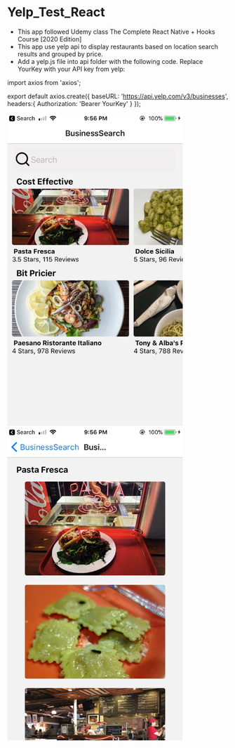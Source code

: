 # Yelp_Test_React
* This app followed Udemy class The Complete React Native + Hooks Course [2020 Edition]
* This app use yelp api to display restaurants based on location search results and grouped by price. 
* Add a yelp.js file into api folder with the following code. Replace YourKey with your API key from yelp:

import axios from 'axios';

export default axios.create({
    baseURL: 'https://api.yelp.com/v3/businesses',
    headers:{
        Authorization: 'Bearer YourKey'
    }
});
<p float="left">
<img src="assets/Demo1.PNG" width= 400>
     
<img src="assets/Demo2.PNG" width= 400>
</p>
